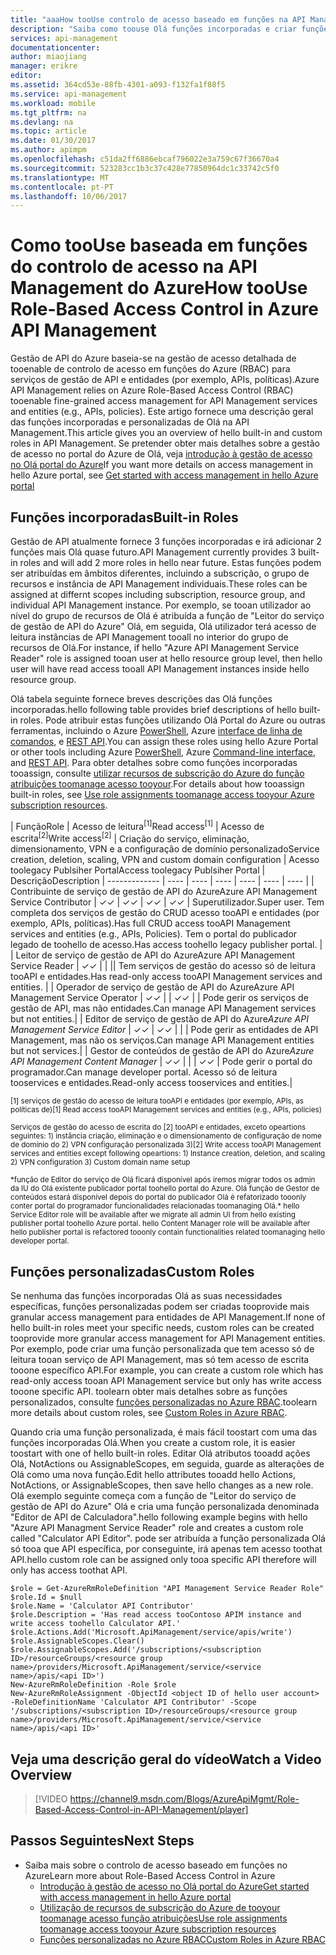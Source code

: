 ```yaml
---
title: "aaaHow tooUse controlo de acesso baseado em funções na API Management do Azure | Microsoft Docs"
description: "Saiba como toouse Olá funções incorporadas e criar funções personalizadas na API Management do Azure"
services: api-management
documentationcenter: 
author: miaojiang
manager: erikre
editor: 
ms.assetid: 364cd53e-88fb-4301-a093-f132fa1f88f5
ms.service: api-management
ms.workload: mobile
ms.tgt_pltfrm: na
ms.devlang: na
ms.topic: article
ms.date: 01/30/2017
ms.author: apimpm
ms.openlocfilehash: c51da2ff6886ebcaf796022e3a759c67f36670a4
ms.sourcegitcommit: 523283cc1b3c37c428e77850964dc1c33742c5f0
ms.translationtype: MT
ms.contentlocale: pt-PT
ms.lasthandoff: 10/06/2017
---
```

# <a name="how-toouse-role-based-access-control-in-azure-api-management"></a><span data-ttu-id="780d9-103">Como tooUse baseada em funções do controlo de acesso na API Management do Azure</span><span class="sxs-lookup"><span data-stu-id="780d9-103">How tooUse Role-Based Access Control in Azure API Management</span></span>
<span data-ttu-id="780d9-104">Gestão de API do Azure baseia-se na gestão de acesso detalhada de tooenable de controlo de acesso em funções do Azure (RBAC) para serviços de gestão de API e entidades (por exemplo, APIs, políticas).</span><span class="sxs-lookup"><span data-stu-id="780d9-104">Azure API Management relies on Azure Role-Based Access Control (RBAC) tooenable fine-grained access management for API Management services and entities (e.g., APIs, policies).</span></span> <span data-ttu-id="780d9-105">Este artigo fornece uma descrição geral das funções incorporadas e personalizadas de Olá na API Management.</span><span class="sxs-lookup"><span data-stu-id="780d9-105">This article gives you an overview of hello built-in and custom roles in API Management.</span></span> <span data-ttu-id="780d9-106">Se pretender obter mais detalhes sobre a gestão de acesso no portal do Azure de Olá, veja [introdução à gestão de acesso no Olá portal do Azure](https://azure.microsoft.com/en-us/documentation/articles/role-based-access-control-what-is/)</span><span class="sxs-lookup"><span data-stu-id="780d9-106">If you want more details on access management in hello Azure portal, see [Get started with access management in hello Azure portal](https://azure.microsoft.com/en-us/documentation/articles/role-based-access-control-what-is/)</span></span>

## <a name="built-in-roles"></a><span data-ttu-id="780d9-107">Funções incorporadas</span><span class="sxs-lookup"><span data-stu-id="780d9-107">Built-in Roles</span></span>
<span data-ttu-id="780d9-108">Gestão de API atualmente fornece 3 funções incorporadas e irá adicionar 2 funções mais Olá quase futuro.</span><span class="sxs-lookup"><span data-stu-id="780d9-108">API Management currently provides 3 built-in roles and will add 2 more roles in hello near future.</span></span> <span data-ttu-id="780d9-109">Estas funções podem ser atribuídas em âmbitos diferentes, incluindo a subscrição, o grupo de recursos e instância de API Management individuais.</span><span class="sxs-lookup"><span data-stu-id="780d9-109">These roles can be assigned at differnt scopes including subscription, resource group, and individual API Management instance.</span></span> <span data-ttu-id="780d9-110">Por exemplo, se tooan utilizador ao nível do grupo de recursos de Olá é atribuída a função de "Leitor do serviço de gestão de API do Azure" Olá, em seguida, Olá utilizador terá acesso de leitura instâncias de API Management tooall no interior do grupo de recursos de Olá.</span><span class="sxs-lookup"><span data-stu-id="780d9-110">For instance, if hello "Azure API Management Service Reader" role is assigned tooan user at hello resource group level, then hello user will have read access tooall API Management instances inside hello resource group.</span></span> 

<span data-ttu-id="780d9-111">Olá tabela seguinte fornece breves descrições das Olá funções incorporadas.</span><span class="sxs-lookup"><span data-stu-id="780d9-111">hello following table provides brief descriptions of hello built-in roles.</span></span> <span data-ttu-id="780d9-112">Pode atribuir estas funções utilizando Olá Portal do Azure ou outras ferramentas, incluindo o Azure [PowerShell](https://docs.microsoft.com/en-us/azure/active-directory/role-based-access-control-manage-access-powershell), Azure [interface de linha de comandos](https://docs.microsoft.com/en-us/azure/active-directory/role-based-access-control-manage-access-azure-cli), e [REST API](https://docs.microsoft.com/en-us/azure/active-directory/role-based-access-control-manage-access-rest).</span><span class="sxs-lookup"><span data-stu-id="780d9-112">You can assign these roles using hello Azure Portal or other tools including Azure [PowerShell](https://docs.microsoft.com/en-us/azure/active-directory/role-based-access-control-manage-access-powershell), Azure [Command-line interface](https://docs.microsoft.com/en-us/azure/active-directory/role-based-access-control-manage-access-azure-cli), and [REST API](https://docs.microsoft.com/en-us/azure/active-directory/role-based-access-control-manage-access-rest).</span></span> <span data-ttu-id="780d9-113">Para obter detalhes sobre como funções incorporadas tooassign, consulte [utilizar recursos de subscrição do Azure do função atribuições toomanage acesso tooyour](https://azure.microsoft.com/en-us/documentation/articles/role-based-access-control-what-is/).</span><span class="sxs-lookup"><span data-stu-id="780d9-113">For details about how tooassign built-in roles, see [Use role assignments toomanage access tooyour Azure subscription resources](https://azure.microsoft.com/en-us/documentation/articles/role-based-access-control-what-is/).</span></span>

| <span data-ttu-id="780d9-114">Função</span><span class="sxs-lookup"><span data-stu-id="780d9-114">Role</span></span>          | <span data-ttu-id="780d9-115">Acesso de leitura<sup>[1]</sup></span><span class="sxs-lookup"><span data-stu-id="780d9-115">Read access<sup>[1]</sup></span></span> | <span data-ttu-id="780d9-116">Acesso de escrita<sup>[2]</sup></span><span class="sxs-lookup"><span data-stu-id="780d9-116">Write access<sup>[2]</sup></span></span> | <span data-ttu-id="780d9-117">Criação do serviço, eliminação, dimensionamento, VPN e a configuração de domínio personalizado</span><span class="sxs-lookup"><span data-stu-id="780d9-117">Service creation, deletion, scaling, VPN and custom domain configuration</span></span> | <span data-ttu-id="780d9-118">Acesso toolegacy Publsiher Portal</span><span class="sxs-lookup"><span data-stu-id="780d9-118">Access toolegacy Publsiher Portal</span></span> | <span data-ttu-id="780d9-119">Descrição</span><span class="sxs-lookup"><span data-stu-id="780d9-119">Description</span></span>
| ------------- | ---- | ---- | ---- | ---- | ---- | ---- |
| <span data-ttu-id="780d9-120">Contribuinte de serviço de gestão de API do Azure</span><span class="sxs-lookup"><span data-stu-id="780d9-120">Azure API Management Service Contributor</span></span> | <span data-ttu-id="780d9-121">✓</span><span class="sxs-lookup"><span data-stu-id="780d9-121">✓</span></span> | <span data-ttu-id="780d9-122">✓</span><span class="sxs-lookup"><span data-stu-id="780d9-122">✓</span></span> | <span data-ttu-id="780d9-123">✓</span><span class="sxs-lookup"><span data-stu-id="780d9-123">✓</span></span> | <span data-ttu-id="780d9-124">✓</span><span class="sxs-lookup"><span data-stu-id="780d9-124">✓</span></span> | <span data-ttu-id="780d9-125">Superutilizador.</span><span class="sxs-lookup"><span data-stu-id="780d9-125">Super user.</span></span> <span data-ttu-id="780d9-126">Tem completa dos serviços de gestão do CRUD acesso tooAPI e entidades (por exemplo, APIs, políticas).</span><span class="sxs-lookup"><span data-stu-id="780d9-126">Has full CRUD access tooAPI Management services and entities (e.g., APIs, Policies).</span></span> <span data-ttu-id="780d9-127">Tem o portal do publicador legado de toohello de acesso.</span><span class="sxs-lookup"><span data-stu-id="780d9-127">Has access toohello legacy publisher portal.</span></span> |
| <span data-ttu-id="780d9-128">Leitor de serviço de gestão de API do Azure</span><span class="sxs-lookup"><span data-stu-id="780d9-128">Azure API Management Service Reader</span></span> | <span data-ttu-id="780d9-129">✓</span><span class="sxs-lookup"><span data-stu-id="780d9-129">✓</span></span> | | || <span data-ttu-id="780d9-130">Tem serviços de gestão do acesso só de leitura tooAPI e entidades.</span><span class="sxs-lookup"><span data-stu-id="780d9-130">Has read-only access tooAPI Management services and entities.</span></span> |
| <span data-ttu-id="780d9-131">Operador de serviço de gestão de API do Azure</span><span class="sxs-lookup"><span data-stu-id="780d9-131">Azure API Management Service Operator</span></span> | <span data-ttu-id="780d9-132">✓</span><span class="sxs-lookup"><span data-stu-id="780d9-132">✓</span></span> | | <span data-ttu-id="780d9-133">✓</span><span class="sxs-lookup"><span data-stu-id="780d9-133">✓</span></span> | | <span data-ttu-id="780d9-134">Pode gerir os serviços de gestão de API, mas não entidades.</span><span class="sxs-lookup"><span data-stu-id="780d9-134">Can manage API Management services but not entities.</span></span>|
| <span data-ttu-id="780d9-135">Editor de serviço de gestão de API do Azure<sup>*</sup></span><span class="sxs-lookup"><span data-stu-id="780d9-135">Azure API Management Service Editor<sup>*</sup></span></span> | <span data-ttu-id="780d9-136">✓</span><span class="sxs-lookup"><span data-stu-id="780d9-136">✓</span></span> | <span data-ttu-id="780d9-137">✓</span><span class="sxs-lookup"><span data-stu-id="780d9-137">✓</span></span> | |  | <span data-ttu-id="780d9-138">Pode gerir as entidades de API Management, mas não os serviços.</span><span class="sxs-lookup"><span data-stu-id="780d9-138">Can manage API Management entities but not services.</span></span>|
| <span data-ttu-id="780d9-139">Gestor de conteúdos de gestão de API do Azure<sup>*</sup></span><span class="sxs-lookup"><span data-stu-id="780d9-139">Azure API Management Content Manager<sup>*</sup></span></span> | <span data-ttu-id="780d9-140">✓</span><span class="sxs-lookup"><span data-stu-id="780d9-140">✓</span></span> | | | <span data-ttu-id="780d9-141">✓</span><span class="sxs-lookup"><span data-stu-id="780d9-141">✓</span></span> | <span data-ttu-id="780d9-142">Pode gerir o portal do programador.</span><span class="sxs-lookup"><span data-stu-id="780d9-142">Can manage developer portal.</span></span> <span data-ttu-id="780d9-143">Acesso só de leitura tooservices e entidades.</span><span class="sxs-lookup"><span data-stu-id="780d9-143">Read-only access tooservices and entities.</span></span>|

<span data-ttu-id="780d9-144"><sup>[1] serviços de gestão do acesso de leitura tooAPI e entidades (por exemplo, APIs, as políticas de)</sup></span><span class="sxs-lookup"><span data-stu-id="780d9-144"><sup>[1] Read access tooAPI Management services and entities (e.g., APIs, policies)</sup></span></span>

<span data-ttu-id="780d9-145"><sup>Serviços de gestão do acesso de escrita do [2] tooAPI e entidades, exceto opeartions seguintes: 1) instância criação, eliminação e o dimensionamento de configuração de nome de domínio do 2) VPN configuração personalizada 3)</sup></span><span class="sxs-lookup"><span data-stu-id="780d9-145"><sup>[2] Write access tooAPI Management services and entities except following opeartions: 1) Instance creation, deletion, and scaling 2) VPN configuration  3) Custom domain name setup</sup></span></span>

<span data-ttu-id="780d9-146"><sup>\*função de Editor do serviço de Olá ficará disponível após iremos migrar todos os admin da IU do Olá existente publicador portal toohello portal do Azure. Olá função de Gestor de conteúdos estará disponível depois do portal do publicador Olá é refatorizado tooonly conter portal do programador funcionalidades relacionadas toomanaging Olá.</sup></span><span class="sxs-lookup"><span data-stu-id="780d9-146"><sup>\* hello Service Editor role will be available after we migrate all admin UI from hello existing publisher portal toohello Azure portal. hello Content Manager role will be available after hello publisher portal is refactored tooonly contain functionalities related toomanaging hello developer portal.</sup></span></span>  


## <a name="custom-roles"></a><span data-ttu-id="780d9-147">Funções personalizadas</span><span class="sxs-lookup"><span data-stu-id="780d9-147">Custom Roles</span></span>
<span data-ttu-id="780d9-148">Se nenhuma das funções incorporadas Olá as suas necessidades específicas, funções personalizadas podem ser criadas tooprovide mais granular access management para entidades de API Management.</span><span class="sxs-lookup"><span data-stu-id="780d9-148">If none of hello built-in roles meet your specific needs, custom roles can be created tooprovide more granular access management for API Management entities.</span></span> <span data-ttu-id="780d9-149">Por exemplo, pode criar uma função personalizada que tem acesso só de leitura tooan serviço de API Management, mas só tem acesso de escrita tooone específico API.</span><span class="sxs-lookup"><span data-stu-id="780d9-149">For example, you can create a custom role which has read-only access tooan API Management service but only has write access tooone specific API.</span></span> <span data-ttu-id="780d9-150">toolearn obter mais detalhes sobre as funções personalizados, consulte [funções personalizadas no Azure RBAC](https://docs.microsoft.com/en-us/azure/active-directory/role-based-access-control-custom-roles).</span><span class="sxs-lookup"><span data-stu-id="780d9-150">toolearn more details about custom roles, see [Custom Roles in Azure RBAC](https://docs.microsoft.com/en-us/azure/active-directory/role-based-access-control-custom-roles).</span></span> 

<span data-ttu-id="780d9-151">Quando cria uma função personalizada, é mais fácil toostart com uma das funções incorporadas Olá.</span><span class="sxs-lookup"><span data-stu-id="780d9-151">When you create a custom role, it is easier toostart with one of hello built-in roles.</span></span> <span data-ttu-id="780d9-152">Editar Olá atributos tooadd ações Olá, NotActions ou AssignableScopes, em seguida, guarde as alterações de Olá como uma nova função.</span><span class="sxs-lookup"><span data-stu-id="780d9-152">Edit hello attributes tooadd hello Actions, NotActions, or AssignableScopes, then save hello changes as a new role.</span></span> <span data-ttu-id="780d9-153">Olá exemplo seguinte começa com a função de "Leitor do serviço de gestão de API do Azure" Olá e cria uma função personalizada denominada "Editor de API de Calculadora".</span><span class="sxs-lookup"><span data-stu-id="780d9-153">hello following example begins with hello "Azure API Managment Service Reader" role and creates a custom role called "Calculator API Editor".</span></span> <span data-ttu-id="780d9-154">pode ser atribuída a função personalizada Olá só tooa que API específica, por conseguinte, irá apenas tem acesso toothat API.</span><span class="sxs-lookup"><span data-stu-id="780d9-154">hello custom role can be assigned only tooa specific API therefore will only has access toothat API.</span></span> 

```
$role = Get-AzureRmRoleDefinition "API Management Service Reader Role"
$role.Id = $null
$role.Name = 'Calculator API Contributor'
$role.Description = 'Has read access tooContoso APIM instance and write access toohello Calculator API.'
$role.Actions.Add('Microsoft.ApiManagement/service/apis/write')
$role.AssignableScopes.Clear()
$role.AssignableScopes.Add('/subscriptions/<subscription ID>/resourceGroups/<resource group name>/providers/Microsoft.ApiManagement/service/<service name>/apis/<api ID>')
New-AzureRmRoleDefinition -Role $role
New-AzureRmRoleAssignment -ObjectId <object ID of hello user account> -RoleDefinitionName 'Calculator API Contributor' -Scope '/subscriptions/<subscription ID>/resourceGroups/<resource group name>/providers/Microsoft.ApiManagement/service/<service name>/apis/<api ID>'
```

## <a name="watch-a-video-overview"></a><span data-ttu-id="780d9-155">Veja uma descrição geral do vídeo</span><span class="sxs-lookup"><span data-stu-id="780d9-155">Watch a Video Overview</span></span>

> [!VIDEO https://channel9.msdn.com/Blogs/AzureApiMgmt/Role-Based-Access-Control-in-API-Management/player]
> 
> 

## <a name="next-steps"></a><span data-ttu-id="780d9-156">Passos Seguintes</span><span class="sxs-lookup"><span data-stu-id="780d9-156">Next Steps</span></span>

* <span data-ttu-id="780d9-157">Saiba mais sobre o controlo de acesso baseado em funções no Azure</span><span class="sxs-lookup"><span data-stu-id="780d9-157">Learn more about Role-Based Access Control in Azure</span></span>
  * [<span data-ttu-id="780d9-158">Introdução à gestão de acesso no Olá portal do Azure</span><span class="sxs-lookup"><span data-stu-id="780d9-158">Get started with access management in hello Azure portal</span></span>](https://azure.microsoft.com/en-us/documentation/articles/role-based-access-control-what-is/)
  * [<span data-ttu-id="780d9-159">Utilização de recursos de subscrição do Azure de tooyour toomanage acesso função atribuições</span><span class="sxs-lookup"><span data-stu-id="780d9-159">Use role assignments toomanage access tooyour Azure subscription resources</span></span>](https://azure.microsoft.com/en-us/documentation/articles/role-based-access-control-what-is/)
  * [<span data-ttu-id="780d9-160">Funções personalizadas no Azure RBAC</span><span class="sxs-lookup"><span data-stu-id="780d9-160">Custom Roles in Azure RBAC</span></span>](https://docs.microsoft.com/en-us/azure/active-directory/role-based-access-control-custom-roles)
